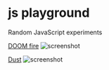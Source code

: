 # js playground
Random JavaScript experiments

[DOOM fire](https://mirzi1.github.io/js-playground/doom)
![screenshot](https://i.imgur.com/8txpt3W.png)

[Dust](https://mirzi1.github.io/js-playground/dust)
![screenshot](https://i.imgur.com/HDbeUiM.png)
